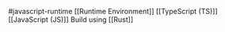 #javascript-runtime
[[Runtime Environment]]
[[TypeScript (TS)]]
[[JavaScript (JS)]]
Build using [[Rust]]
